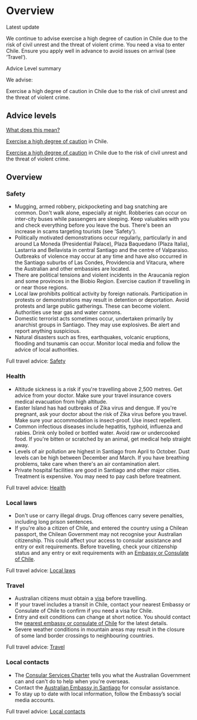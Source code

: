 # Overview

Latest update

We continue to advise exercise a high degree of caution in Chile due to the risk of civil unrest and the threat of violent crime. You need a visa to enter Chile. Ensure you apply well in advance to avoid issues on arrival (see ‘Travel’).

Advice Level summary

We advise:

Exercise a high degree of caution in Chile due to the risk of civil unrest and the threat of violent crime.

## Advice levels

[What does this mean?](/before-you-go/travel-advice-explained/)

[Exercise a high degree of caution](https://www.smartraveller.gov.au/consular-services/travel-advice-explained#level2) in Chile.

[Exercise a high degree of caution](https://www.smartraveller.gov.au/consular-services/travel-advice-explained#level2) in Chile due to the risk of civil unrest and the threat of violent crime.

## Overview

### Safety

* Mugging, armed robbery, pickpocketing and bag snatching are common. Don't walk alone, especially at night. Robberies can occur on inter-city buses while passengers are sleeping. Keep valuables with you and check everything before you leave the bus. There's been an increase in scams targeting tourists (see 'Safety').
* Politically motivated demonstrations occur regularly, particularly in and around La Moneda (Presidential Palace), Plaza Baquedano (Plaza Italia), Lastarria and Bellavista in central Santiago and the centre of Valparaiso. Outbreaks of violence may occur at any time and have also occurred in the Santiago suburbs of Las Condes, Providencia and Vitacura, where the Australian and other embassies are located.
* There are political tensions and violent incidents in the Araucanía region and some provinces in the Biobio Region. Exercise caution if travelling in or near those regions.
* Local law prohibits political activity by foreign nationals. Participation in protests or demonstrations may result in detention or deportation. Avoid protests and large public gatherings. These can become violent. Authorities use tear gas and water cannons.
* Domestic terrorist acts sometimes occur, undertaken primarily by anarchist groups in Santiago. They may use explosives. Be alert and report anything suspicious.
* Natural disasters such as fires, earthquakes, volcanic eruptions, flooding and tsunamis can occur. Monitor local media and follow the advice of local authorities.

Full travel advice: [Safety](https://www.smartraveller.gov.au/destinations/americas/chile#safety)

### Health

* Altitude sickness is a risk if you're travelling above 2,500 metres. Get advice from your doctor. Make sure your travel insurance covers medical evacuation from high altitude.
* Easter Island has had outbreaks of Zika virus and dengue. If you're pregnant, ask your doctor about the risk of Zika virus before you travel. Make sure your accommodation is insect-proof. Use insect repellent.
* Common infectious diseases include hepatitis, typhoid, influenza and rabies. Drink only boiled or bottled water. Avoid raw or undercooked food. If you're bitten or scratched by an animal, get medical help straight away.
* Levels of air pollution are highest in Santiago from April to October. Dust levels can be high between December and March. If you have breathing problems, take care when there's an air contamination alert.
* Private hospital facilities are good in Santiago and other major cities. Treatment is expensive. You may need to pay cash before treatment.

Full travel advice: [Health](#health)

### Local laws

* Don't use or carry illegal drugs. Drug offences carry severe penalties, including long prison sentences.
* If you're also a citizen of Chile, and entered the country using a Chilean passport, the Chilean Government may not recognise your Australian citizenship. This could affect your access to consular assistance and entry or exit requirements. Before travelling, check your citizenship status and any entry or exit requirements with an [Embassy or Consulate of Chile](https://protocol.dfat.gov.au/Public/Missions/43).

Full travel advice: [Local laws](#local-laws)

### Travel

* Australian citizens must obtain a [visa](https://www.consulado.gob.cl/servicios/e-visa-para-australia) before travelling.
* If your travel includes a transit in Chile, contact your nearest Embassy or Consulate of Chile to confirm if you need a visa for Chile.
* Entry and exit conditions can change at short notice. You should contact the [nearest embassy or consulate of Chile](https://protocol.dfat.gov.au/Public/Missions/43) for the latest details.
* Severe weather conditions in mountain areas may result in the closure of some land border crossings to neighbouring countries.

Full travel advice: [Travel](#travel)

### Local contacts

* The [Consular Services Charter](/consular-services/consular-services-charter "Consular Services Charter") tells you what the Australian Government can and can't do to help when you're overseas.
* Contact the [Australian Embassy in Santiago](https://chile.embassy.gov.au/) for consular assistance.
* To stay up to date with local information, follow the Embassy’s social media accounts.

Full travel advice: [Local contacts](#local-contacts)